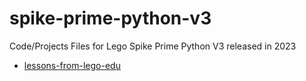 # spike-prime-python-v3

Code/Projects Files for Lego Spike Prime Python V3 released in 2023

* [lessons-from-lego-edu](./lessions-from-lego-edu)

